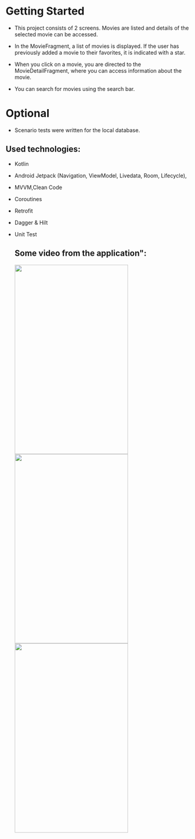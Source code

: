 # Getting Started

- This project consists of 2 screens. Movies are listed and details of the selected movie can be accessed.

- In the MovieFragment, a list of movies is displayed. If the user has previously added a movie to their favorites, it is indicated with a star.
- When you click on a movie, you are directed to the MovieDetailFragment, where you can access information about the movie.
- You can search for movies using the search bar.

# Optional

- Scenario tests were written for the local database.

## Used technologies:

- Kotlin
- Android Jetpack (Navigation, ViewModel, Livedata, Room, Lifecycle),
- MVVM,Clean Code
- Coroutines
- Retrofit
- Dagger & Hilt
- Unit Test

  ## Some video from the application":

  <img src="demo.gif" width="300" height="500" />   <img src="demo2.gif" width="300" height="500" />     <img src="demo3.gif" width="300" height="500" />
